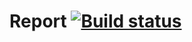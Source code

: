 # Report [![Build status](https://ci.appveyor.com/api/projects/status/gu4loo6074aanmbn?svg=true)](https://ci.appveyor.com/project/Turskov/report)
